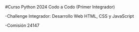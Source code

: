 #Curso Python 2024 Codo a Codo (Primer Integrador)

-Challenge Integrador: Desarrollo Web HTML, CSS y JavaScript

-Comisión 24147